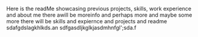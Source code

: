Here is the readMe showcasing previous projects, skills, work experience and about me
there awill be moreinfo
and perhaps more
and maybe some more
there will be skills
and expiernce
and projects
and readme
sdafgdslagkhlkds.an
sdfgasdljkglkjasdmhnfgl';sda.f
